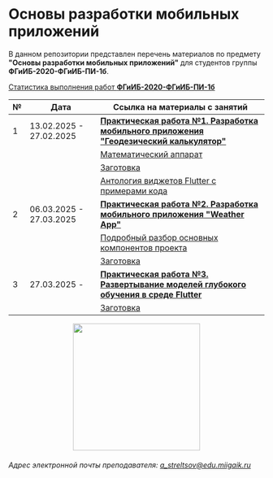 # Основы разработки мобильных приложений

В данном репозитории представлен перечень материалов по предмету **"Основы разработки мобильных приложений"** для студентов группы **ФГиИБ-2020-ФГиИБ-ПИ-1б**.


[Статистика выполнения работ **ФГиИБ-2020-ФГиИБ-ПИ-1б**](https://docs.google.com/spreadsheets/d/1qBpsYWvl8fqvgz_q6rkKpieOft9jWfLP23xNwgXzmXQ/edit?gid=1178924233#gid=1178924233)


| №   | Дата       | Ссылка на материалы с занятий                     | 
|-----|------------|--------------------------------------|
| 1   | 13.02.2025 - 27.02.2025 | [**Практическая работа №1. Разработка мобильного приложения "Геодезический калькулятор"**](https://cloud.mail.ru/public/mdTG/kWqkjGNZB)      | 
|    | | [Математический аппарат](https://cloud.mail.ru/public/mdTG/kWqkjGNZB)      | 
|    | | [Заготовка](https://cloud.mail.ru/public/mdTG/kWqkjGNZB)      | 
|    | | [Антология виджетов Flutter с примерами кода](https://colab.research.google.com/drive/134eldLb_C56jC_sw1-YN6JGLqiUSoFIb?usp=sharing)      | 
| 2   | 06.03.2025 - 27.03.2025| [**Практическая работа №2. Разработка мобильного приложения "Weather App"**](https://cloud.mail.ru/public/7Tn7/hwZGYyJkz)      | 
|    | | [Подробный разбор основных компонентов проекта](https://u.to/tPYlIg)      | 
|    | | [Заготовка](https://cloud.mail.ru/public/BV2D/kHu9HeY3T)      | 
| 3   | 27.03.2025 - | [**Практическая работа №3. Развертывание моделей глубокого обучения в среде Flutter**](https://u.to/KWQ3Ig)      | 
|    | | [Заготовка](https://colab.research.google.com/drive/1fCgJxGSVy7iu4ivFA7u4WKuNpJ71wDCK?usp=sharing)      | 





<div id="header" align="center">
  <img src="https://media1.giphy.com/media/v1.Y2lkPTc5MGI3NjExbXF3ZGp3bHlpaGJ5Ymo3aXB0d3oybzZoemplOHlvYzI3MzVnb2traiZlcD12MV9pbnRlcm5hbF9naWZfYnlfaWQmY3Q9Zw/ueVQiEIDXtOV6oQhOW/giphy.gif" width="250"/>
</div>

###### Адрес электронной почты преподавателя: a_streltsov@edu.miigaik.ru
